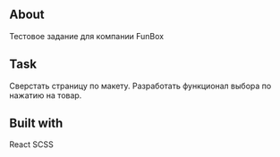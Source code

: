 ## About
Тестовое задание для компании FunBox

## Task
Сверстать страницу по макету. Разработать функционал выбора по нажатию на товар.

## Built with
React
SCSS

